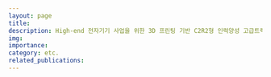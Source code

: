 ```yaml
---
layout: page
title: 
description: High-end 전자기기 사업을 위한 3D 프린팅 기반 C2R2형 인력양성 고급트랙
img: 
importance: 
category: etc.
related_publications:
---
```


